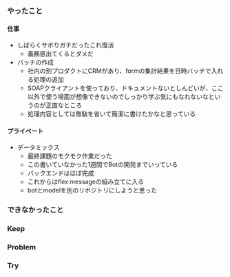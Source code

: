 ### やったこと

#### 仕事

- しばらくサボりガチだったこれ復活
  - 義務感出てくるとダメだ
- バッチの作成
  - 社内の別プロダクトにCRMがあり、formの集計結果を日時バッチで入れる処理の追加
  - SOAPクライアントを使っており、ドキュメントないとしんどいが、ここ以外で使う場面が想像できないのでしっかり学ぶ気にもなれないなというのが正直なところ
  - 処理内容としては無駄を省いて簡潔に書けたかなと思っている

#### プライベート

- データミックス
  - 最終課題のモクモク作業だった
  - この書いていなかった1週間でBotの開発までいっている
  - バックエンドはほぼ完成
  - これからはflex messageの組み立てに入る
  - botとmodelを別のリポジトリにしようと思った

### できなかったこと



### Keep



### Problem



### Try
